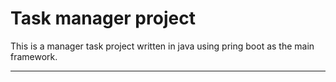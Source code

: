 # Task manager project 
This is a manager task project written in java using pring boot as the main framework.

---
